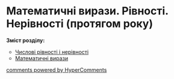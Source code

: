 <div id="hypercomments_widget" class="js-hypercomments-widget invisible"></div>

# Математичні вирази. Рівності. Нерівності (протягом року)
<p><b>Зміст розділу:</b></p>
<ul type="circle">
<li><a href="http://mathmon14.ed-era.com/1/chislovi_rvnosti__nervnosti.html">Числові рівності і нерівності</a></li>
<li><a href="http://mathmon14.ed-era.com/1/matematichni_virazi.html">Математичні вирази</a></li>
</ul>

<div class="js-hypercomments-container">
    <a href="http://hypercomments.com" class="hc-link" title="comments widget">comments powered by HyperComments</a>
</div>